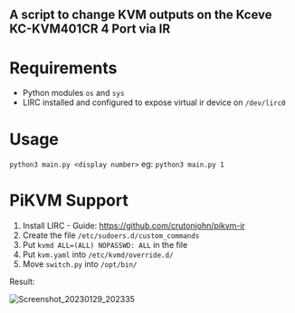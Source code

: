 ## A script to change KVM outputs on the Kceve KC-KVM401CR 4 Port via IR

# Requirements
* Python modules ```os``` and ```sys```
* LIRC installed and configured to expose virtual ir device on ```/dev/lirc0```

# Usage
```python3 main.py <display number>```
eg:
```python3 main.py 1```

# PiKVM Support
1. Install LIRC - Guide: https://github.com/crutonjohn/pikvm-ir
2. Create the file ```/etc/sudoers.d/custom_commands```
3. Put ```kvmd ALL=(ALL) NOPASSWD: ALL``` in the file
4. Put ```kvm.yaml``` into ```/etc/kvmd/override.d/```
5. Move ```switch.py``` into ```/opt/bin/```

Result:

![Screenshot_20230129_202335](https://user-images.githubusercontent.com/52742690/215317142-99dc6937-fa0d-43ed-8a66-0878c1858af5.png)
